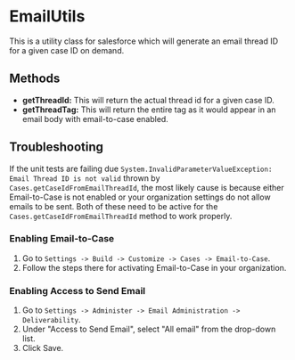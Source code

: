 # EmailUtils

This is a utility class for salesforce which will generate an email thread ID for a given case ID on demand.  

## Methods 
* **getThreadId:**  This will return the actual thread id for a given case ID.
* **getThreadTag:** This will return the entire tag as it would appear in an email body with email-to-case enabled.

## Troubleshooting

If the unit tests are failing due `System.InvalidParameterValueException: Email Thread ID is not valid` thrown by `Cases.getCaseIdFromEmailThreadId`, the most
likely cause is because either Email-to-Case is not enabled or your organization settings do not allow emails to be sent. Both of these need to be active for
the `Cases.getCaseIdFromEmailThreadId` method to work properly.

### Enabling Email-to-Case

1. Go to `Settings -> Build -> Customize -> Cases -> Email-to-Case`.
2. Follow the steps there for activating Email-to-Case in your organization.

### Enabling Access to Send Email

1. Go to `Settings -> Administer -> Email Administration -> Deliverability`.
2. Under "Access to Send Email", select "All email" from the drop-down list.
3. Click Save.